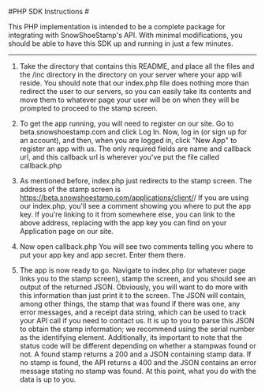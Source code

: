#PHP SDK Instructions #

This PHP implementation is intended to be a complete package for integrating with SnowShoeStamp's API.
With minimal modifications, you should be able to have this SDK up and running in just a few minutes.

---

1. Take the directory that contains this README, and place all the files and the /inc directory in the directory
on your server where your app will reside. You should note that our index.php file does nothing more than 
redirect the user to our servers, so you can easily take its contents and move them to whatever page your user
will be on when they will be prompted to proceed to the stamp screen. 

2. To get the app running, you will need to register on our site. Go to beta.snowshoestamp.com and click Log In. Now, log in (or sign up for an account), and then, when you are logged in, click "New App" to register an app with us. The only required fields are name and callback url, and this callback url is wherever you've put the file called callback.php 

3. As mentioned before, index.php just redirects to the stamp screen. The address of the stamp screen is
https://beta.snowshoestamp.com/applications/client/<your app key here>/    If you are using our index.php, 
you'll see a comment showing you where to put the app key. If you're linking to it from somewhere else,
you can link to the above address, replacing <your app key> with the app key you can find on your Application
page on our site.

4. Now open callback.php  You will see two comments telling you where to put your app key and app secret. 
Enter them there.

5. The app is now ready to go. Navigate to index.php (or whatever page links you to the stamp screen), stamp
the screen, and you should see an output of the returned JSON. Obviously, you will want to do more with this information than just print it to the screen. The JSON will contain, among other things, the stamp that was found if there was one, any error messages, and a receipt data string, which can be used to track your API call if you need to contact us. It is up to you to parse this JSON to obtain the stamp information; we recommend using the serial number as the identifying element. Additionally, its important to note that the status code will be different depending on whether a stampwas found or not. A found stamp returns a 200 and a JSON containing stamp data. If no stamp is found, the API returns a 400 and the JSON contains an error message stating no stamp was found. At this point, what you do
with the data is up to you.